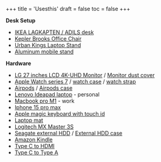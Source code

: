 +++
title = 'Usesthis'
draft = false
toc = false
+++

**Desk Setup** 
- [IKEA LAGKAPTEN / ADILS desk](https://www.ikea.com/in/en/p/lagkapten-adils-desk-black-brown-black-s29417022/)
- [Kepler Brooks Office Chair](https://www.amazon.in/gp/product/B07XN8RTTS/ref=ppx_yo_dt_b_search_asin_title?ie=UTF8&th=1)
- [Urban Kings Laptop Stand](https://www.amazon.in/gp/product/B08HH9YY9B/ref=ppx_yo_dt_b_search_asin_title?ie=UTF8&th=1)
- [Aluminum mobile stand](https://www.amazon.in/gp/product/B07Q4QV1DL/ref=ppx_yo_dt_b_search_asin_title?ie=UTF8&th=1)

**Hardware**
- [LG 27 inches LCD 4K-UHD Monitor](https://www.amazon.in/gp/product/B08K4L9MHM/ref=ppx_yo_dt_b_search_asin_title?ie=UTF8&th=1) / [Monitor dust cover](https://www.amazon.in/gp/product/B07W7LM9SM/ref=ppx_yo_dt_b_search_asin_title?ie=UTF8&psc=1)
- [Apple Watch series 7](https://www.apple.com/in/apple-watch-series-7/) / [watch case](https://www.amazon.in/gp/product/B07HSS4KYJ/ref=ppx_yo_dt_b_search_asin_title?ie=UTF8&th=1) /  [watch strap](https://www.amazon.in/gp/product/B07MFBLV3P/ref=ppx_yo_dt_b_search_asin_title?ie=UTF8&th=1)
-  [Airpods](https://www.apple.com/in/airpods/) / [Airpods case](https://www.amazon.in/Spigen-Urban-Designed-Apple-Airpods/dp/B07ZPF4LK1/ref=sr_1_5?keywords=spigen%2Bairpods%2Bpro%2Bcase&qid=1650303955&sprefix=spigen%2Bairpods%2B%2Caps%2C235&sr=8-5&th=1)
-  [Lenovo Ideapad laptop](https://www.amazon.in/gp/product/B0B2F1WDSM/ref=ppx_yo_dt_b_search_asin_title?ie=UTF8&psc=1) - personal
-  [Macbook pro M1](https://www.apple.com/in/shop/buy-mac/macbook-pro/16-inch-macbook-pro) - work
-  [Iphone 15 pro max](https://www.apple.com/in/shop/buy-iphone/iphone-15-pro/6.7%22-display-256gb-black-titanium)
-  [Apple magic keyboard with touch id](https://www.apple.com/in/shop/product/MK293HN/A/magic-keyboard-with-touch-id-for-mac-models-with-apple-silicon-us-english) 
-  [Laptop mat](https://www.amazon.in/gp/product/B08WPT56PG/ref=ppx_yo_dt_b_asin_title_o01_s00?ie=UTF8&psc=1) 
-  [Logitech MX Master 3S](https://www.amazon.in/Logitech-MX-Master-3S-Chrome-Graphite/dp/B0B11LJ69K?th=1)
-  [Seagate external HDD](https://www.amazon.in/gp/product/B00GASLJK6/ref=ppx_yo_dt_b_search_asin_title?ie=UTF8&th=1) /  [External HDD case](https://www.amazon.in/gp/product/B01L3XLIFI/ref=ppx_yo_dt_b_search_asin_title?ie=UTF8&psc=1)
- [Amazon Kindle](https://www.amazon.in/gp/product/B07FQ4Q7MB/ref=ppx_yo_dt_b_search_asin_title?ie=UTF8&psc=1)
- [Type C to HDMI](https://www.amazon.in/gp/product/B01LYJQ5ZD/ref=ppx_yo_dt_b_search_asin_title?ie=UTF8&psc=1)
- [Type C to Type A](https://www.amazon.in/gp/product/B074ZV2DSW/ref=ppx_yo_dt_b_search_asin_title?ie=UTF8&th=1)

